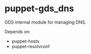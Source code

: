 # puppet-gds_dns

GDS internal module for managing DNS.

Depends on:

- puppet-hosts
- puppet-resolvconf
